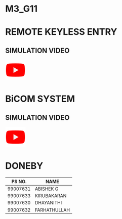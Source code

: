 # M3_G11
# REMOTE KEYLESS ENTRY
## SIMULATION VIDEO
[![IMAGE ALT TEXT](https://github.com/Abishek1027/M2-EmbSys/blob/main/PROJECT/5_Images%20and%20Videos/youtube%20logo.png)](https://youtu.be/YWSh4ygXIlg)
# BiCOM SYSTEM
## SIMULATION VIDEO
[![IMAGE ALT TEXT](https://github.com/Abishek1027/M2-EmbSys/blob/main/PROJECT/5_Images%20and%20Videos/youtube%20logo.png)](https://youtu.be/5R0Hpbj9Res)
# DONEBY
PS NO. |  NAME  |  
-------|---------|
99007631| ABISHEK G  |
99007633| KIRUBAKARAN|
99007630|DHAYANITHI|
99007632|FARHATHULLAH|
